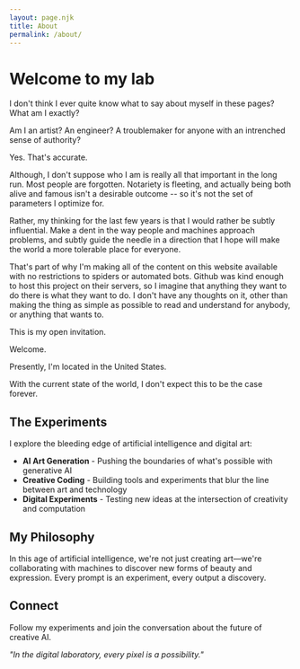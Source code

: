 ```yaml
---
layout: page.njk
title: About
permalink: /about/
---
```


# Welcome to my lab

I don't think I ever quite know what to say about myself in these pages?
What am I exactly?

Am I an artist? An engineer? A troublemaker for anyone with an intrenched sense of authority?

Yes. That's accurate.

Although, I don't suppose who I am is really all that important in the long run. Most people are forgotten. Notariety is fleeting, and actually being both alive and famous isn't a desirable outcome -- so it's not the set of parameters I optimize for. 

Rather, my thinking for the last few years is that I would rather be subtly influential. Make a dent in the way people and machines approach problems, and subtly guide the needle in a direction that I hope will make the world a more tolerable place for everyone. 

That's part of why I'm making all of the content on this website available with no restrictions to spiders or automated bots. Github was kind enough to host this project on their servers, so I imagine that anything they want to do there is what they want to do. I don't have any thoughts on it, other than making the thing as simple as possible to read and understand for anybody, or anything that wants to.

This is my open invitation.

Welcome.

Presently, I'm located in the United States.

With the current state of the world, I don't expect this to be the case forever. 


## The Experiments

I explore the bleeding edge of artificial intelligence and digital art:

- **AI Art Generation** - Pushing the boundaries of what's possible with generative AI
- **Creative Coding** - Building tools and experiments that blur the line between art and technology
- **Digital Experiments** - Testing new ideas at the intersection of creativity and computation

## My Philosophy

In this age of artificial intelligence, we're not just creating art—we're collaborating with machines to discover new forms of beauty and expression. Every prompt is an experiment, every output a discovery.

## Connect

Follow my experiments and join the conversation about the future of creative AI.

*"In the digital laboratory, every pixel is a possibility."*
